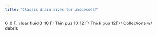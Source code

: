 ```yaml
---
title: "Classic drain sizes for abscesses?"
---
```

6-8 F: clear fluid
8-10 F: Thin pus
10-12 F: Thick pus
12F+: Collections w/ debris

